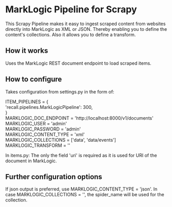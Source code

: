 # MarkLogic Pipeline for Scrapy
This Scrapy Pipeline makes it easy to ingest scraped content from websites directly into MarkLogic as XML or JSON. Thereby enabling you to define the content's collections. Also it allows you to define a transform.

## How it works
Uses the MarkLogic REST document endpoint to load scraped items.

## How to configure
Takes configuration from settings.py in the form of:

ITEM_PIPELINES = {  
	'recall.pipelines.MarkLogicPipeline': 300,  
	}  
MARKLOGIC_DOC_ENDPOINT = 'http://localhost:8000/v1/documents'  
MARKLOGIC_USER = 'admin'  
MARKLOGIC_PASSWORD = 'admin'  
MARKLOGIC_CONTENT_TYPE = 'xml'  
MARKLOGIC_COLLECTIONS = ['data', 'data/events']  
MARKLOGIC_TRANSFORM = ''  

In items.py:
The only the field 'uri' is required as it is used for URI of the document in MarkLogic.

## Further configuration options
If json output is preferred, use MARKLOGIC_CONTENT_TYPE = 'json'.
In case MARKLOGIC_COLLECTIONS = '', the spider_name will be used for the collection.
